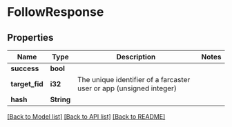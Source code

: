 # FollowResponse

## Properties

Name | Type | Description | Notes
------------ | ------------- | ------------- | -------------
**success** | **bool** |  | 
**target_fid** | **i32** | The unique identifier of a farcaster user or app (unsigned integer) | 
**hash** | **String** |  | 

[[Back to Model list]](../README.md#documentation-for-models) [[Back to API list]](../README.md#documentation-for-api-endpoints) [[Back to README]](../README.md)


